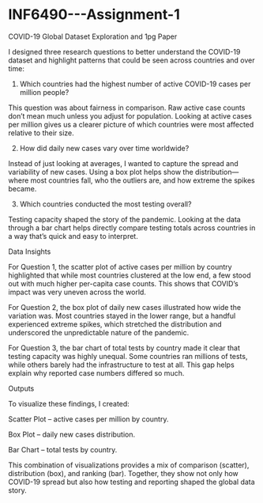 # INF6490---Assignment-1
COVID-19 Global Dataset Exploration and 1pg Paper

I designed three research questions to better understand the COVID-19 dataset and highlight patterns that could be seen across countries and over time:

1. Which countries had the highest number of active COVID-19 cases per million people?

This question was about fairness in comparison. Raw active case counts don’t mean much unless you adjust for population. Looking at active cases per million gives us a clearer picture of which countries were most affected relative to their size.

2. How did daily new cases vary over time worldwide?

Instead of just looking at averages, I wanted to capture the spread and variability of new cases. Using a box plot helps show the distribution—where most countries fall, who the outliers are, and how extreme the spikes became.

3. Which countries conducted the most testing overall?

Testing capacity shaped the story of the pandemic. Looking at the data through a bar chart helps directly compare testing totals across countries in a way that’s quick and easy to interpret.

Data Insights

For Question 1, the scatter plot of active cases per million by country highlighted that while most countries clustered at the low end, a few stood out with much higher per-capita case counts. This shows that COVID’s impact was very uneven across the world.

For Question 2, the box plot of daily new cases illustrated how wide the variation was. Most countries stayed in the lower range, but a handful experienced extreme spikes, which stretched the distribution and underscored the unpredictable nature of the pandemic.

For Question 3, the bar chart of total tests by country made it clear that testing capacity was highly unequal. Some countries ran millions of tests, while others barely had the infrastructure to test at all. This gap helps explain why reported case numbers differed so much.

Outputs

To visualize these findings, I created:

Scatter Plot – active cases per million by country.

Box Plot – daily new cases distribution.

Bar Chart – total tests by country.

This combination of visualizations provides a mix of comparison (scatter), distribution (box), and ranking (bar). Together, they show not only how COVID-19 spread but also how testing and reporting shaped the global data story.
